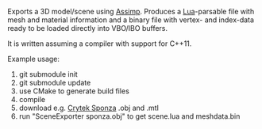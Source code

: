 Exports a 3D model/scene using [Assimp](http://github.com/assimp/assimp). Produces a [Lua](http://www.lua.org)-parsable file with mesh and material information and a binary file with vertex- and index-data ready to be loaded directly into VBO/IBO buffers.

It is written assuming a compiler with support for C++11.

Example usage:

1. git submodule init
2. git submodule update
3. use CMake to generate build files
4. compile
5. download e.g. [Crytek Sponza](http://graphics.cs.williams.edu/data/meshes.xml) .obj and .mtl
6. run "SceneExporter sponza.obj" to get scene.lua and meshdata.bin
